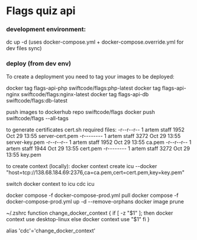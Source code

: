 # Flags quiz api

### development environment:
dc up -d
(uses docker-compose.yml + docker-compose.override.yml for dev files sync)

### deploy (from dev env)
To create a deployment you need to tag your images to be deployed:

docker tag flags-api-php swiftcode/flags:php-latest
docker tag flags-api-nginx swiftcode/flags:nginx-latest
docker tag flags-api-db swiftcode/flags:db-latest

push images to dockerhub repo swiftcode/flags
docker push swiftcode/flags --all-tags

to generate certificates cert.sh 
required files:
-r--r--r--   1 artem  staff      1952 Oct 29 13:55 server-cert.pem
-r--------   1 artem  staff      3272 Oct 29 13:55 server-key.pem
-r--r--r--   1 artem  staff      1952 Oct 29 13:55 ca.pem
-r--r--r--   1 artem  staff      1944 Oct 29 13:55 cert.pem
-r--------   1 artem  staff      3272 Oct 29 13:55 key.pem

to create context (locally):
docker context create icu --docker "host=tcp://138.68.184.69:2376,ca=ca.pem,cert=cert.pem,key=key.pem"

switch docker context to icu
cdc icu

docker compose -f docker-compose-prod.yml pull
docker compose -f docker-compose-prod.yml up -d --remove-orphans
docker image prune

~/.zshrc
function change_docker_context {
if [ -z "$1" ]; then
docker context use desktop-linux
else
docker context use "$1"
fi
}

alias 'cdc'='change_docker_context'
